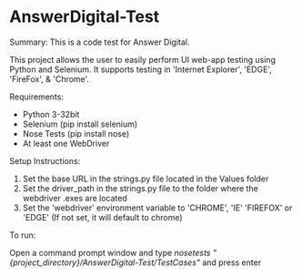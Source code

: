 # AnswerDigital-Test

Summary:
This is a code test for Answer Digital.

This project allows the user to easily perform UI web-app testing using Python and Selenium.
It supports testing in 'Internet Explorer', 'EDGE', 'FireFox', & 'Chrome'.

Requirements:

* Python 3-32bit
* Selenium (pip install selenium)
* Nose Tests (pip install nose)
* At least one WebDriver

Setup Instructions:

1. Set the base URL in the strings.py file located in the Values folder
2. Set the driver_path in the strings.py file to the folder where the webdriver .exes are located
3. Set the 'webdriver' environment variable to 'CHROME', 'IE' 'FIREFOX' or 'EDGE' (If not set, it will default to chrome)

To run:

Open a command prompt window and type *nosetests "{project_directory}/AnswerDigital-Test/TestCases"* and press enter 

